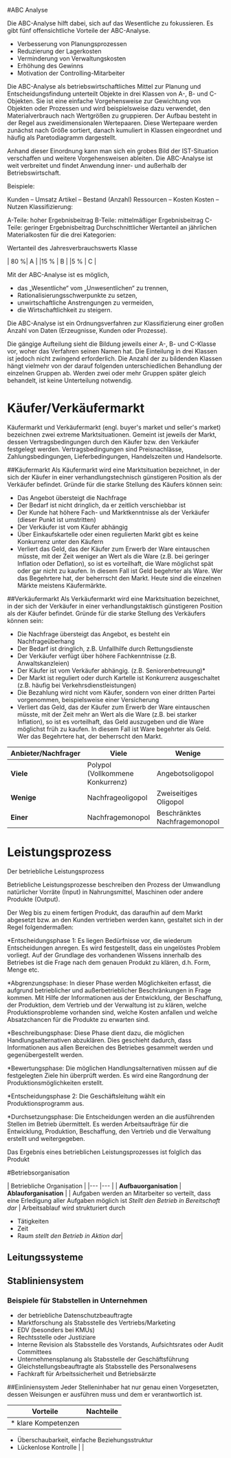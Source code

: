 #ABC Analyse 

 Die ABC-Analyse hilft dabei, sich auf das Wesentliche zu fokussieren. Es gibt fünf offensichtliche Vorteile der ABC-Analyse.

* Verbesserung von Planungsprozessen
* Reduzierung der Lagerkosten
* Verminderung von Verwaltungskosten
* Erhöhung des Gewinns
* Motivation der Controlling-Mitarbeiter


Die ABC-Analyse als betriebswirtschaftliches Mittel zur Planung und Entscheidungsfindung unterteilt Objekte in drei Klassen von A-, B- und C-Objekten. 
Sie ist eine einfache Vorgehensweise zur Gewichtung von Objekten oder Prozessen und wird beispielsweise dazu verwendet, den Materialverbrauch nach Wertgrößen zu gruppieren. 
Der Aufbau besteht in der Regel aus zweidimensionalen Wertepaaren. Diese Wertepaare werden zunächst nach Größe sortiert, danach kumuliert in Klassen eingeordnet und häufig als Paretodiagramm dargestellt. 

Anhand dieser Einordnung kann man sich ein grobes Bild der IST-Situation verschaffen und weitere Vorgehensweisen ableiten. Die ABC-Analyse ist weit verbreitet und findet Anwendung inner- und außerhalb der Betriebswirtschaft.

Beispiele:

Kunden – Umsatz
Artikel – Bestand (Anzahl)
Ressourcen – Kosten
Kosten – Nutzen
Klassifizierung:

A-Teile: hoher Ergebnisbeitrag
B-Teile: mittelmäßiger Ergebnisbeitrag
C-Teile: geringer Ergebnisbeitrag
Durchschnittlicher Wertanteil an jährlichen Materialkosten für die drei Kategorien:

Wertanteil des
Jahresverbrauchswerts	Klasse

| 80 %|	A |
|15 % |	B |
|5 %  |	C |


Mit der ABC-Analyse ist es möglich,

* das „Wesentliche“ vom „Unwesentlichen“ zu trennen,
* Rationalisierungsschwerpunkte zu setzen,
* unwirtschaftliche Anstrengungen zu vermeiden,
* die Wirtschaftlichkeit zu steigern.

Die ABC-Analyse ist ein Ordnungsverfahren zur Klassifizierung einer großen Anzahl von Daten (Erzeugnisse, Kunden oder Prozesse).

Die gängige Aufteilung sieht die Bildung jeweils einer A-, B- und C-Klasse vor, woher das Verfahren seinen Namen hat. Die Einteilung in drei Klassen ist jedoch nicht zwingend erforderlich. Die Anzahl der zu bildenden Klassen hängt vielmehr von der darauf folgenden unterschiedlichen Behandlung der einzelnen Gruppen ab. Werden zwei oder mehr Gruppen später gleich behandelt, ist keine Unterteilung notwendig.

# Käufer/Verkäufermarkt

Käufermarkt und Verkäufermarkt (engl. buyer's market und seller's market) bezeichnen zwei extreme Marktsituationen. Gemeint ist jeweils der Markt, dessen Vertragsbedingungen durch den Käufer bzw. den Verkäufer festgelegt werden. Vertragsbedingungen sind Preisnachlässe, Zahlungsbedingungen, Lieferbedingungen, Handelszeiten und Handelsorte.

##Käufermarkt
Als Käufermarkt wird eine Marktsituation bezeichnet, in der sich der Käufer in einer verhandlungstechnisch günstigeren Position als der Verkäufer befindet. Gründe für die starke Stellung des Käufers können sein:

* Das Angebot übersteigt die Nachfrage
* Der Bedarf ist nicht dringlich, da er zeitlich verschiebbar ist
* Der Kunde hat höhere Fach- und Marktkenntnisse als der Verkäufer (dieser Punkt ist umstritten)
* Der Verkäufer ist vom Käufer abhängig
* Über Einkaufskartelle oder einen regulierten Markt gibt es keine Konkurrenz unter den Käufern
* Verliert das Geld, das der Käufer zum Erwerb der Ware eintauschen müsste, mit der Zeit weniger an Wert als die Ware (z.B. bei geringer Inflation oder Deflation), so ist es vorteilhaft, die Ware möglichst spät oder gar nicht zu kaufen. In diesem Fall ist Geld begehrter als Ware. Wer das Begehrtere hat, der beherrscht den Markt. Heute sind die einzelnen Märkte meistens Käufermärkte.

##Verkäufermarkt
Als Verkäufermarkt wird eine Marktsituation bezeichnet, in der sich der Verkäufer in einer verhandlungstaktisch günstigeren Position als der Käufer befindet. Gründe für die starke Stellung des Verkäufers können sein:

* Die Nachfrage übersteigt das Angebot, es besteht ein Nachfrageüberhang
* Der Bedarf ist dringlich, z.B. Unfallhilfe durch Rettungsdienste
* Der Verkäufer verfügt über höhere Fachkenntnisse (z.B. Anwaltskanzleien)
* Der Käufer ist vom Verkäufer abhängig. (z.B. Seniorenbetreuung)* 
* Der Markt ist reguliert oder durch Kartelle ist Konkurrenz ausgeschaltet (z.B. häufig bei Verkehrsdienstleistungen)
* Die Bezahlung wird nicht vom Käufer, sondern von einer dritten Partei vorgenommen, beispielsweise einer Versicherung
* Verliert das Geld, das der Käufer zum Erwerb der Ware eintauschen müsste, mit der Zeit mehr an Wert als die Ware (z.B. bei starker Inflation), so ist es vorteilhaft, das Geld auszugeben und die Ware möglichst früh zu kaufen. In diesem Fall ist Ware begehrter als Geld. Wer das Begehrtere hat, der beherrscht den Markt.

|Anbieter/Nachfrager|Viele   |Wenige   |Einer  |
|---|---|---|---|
|**Viele**   |Polypol (Vollkommene Konkurrenz)   |Angebotsoligopol   |Angebotsmonopol   |
|**Wenige**   |Nachfrageoligopol   |Zweiseitiges Oligopol   |Beschränktes Angebotsmonopol   |
|**Einer**   |Nachfragemonopol   |Beschränktes Nachfragemonopol   |Zweiseitiges Monopol   |



# Leistungsprozess
Der betriebliche Leistungsprozess

Betriebliche Leistungsprozesse beschreiben den Prozess der Umwandlung natürlicher Vorräte (Input) in Nahrungsmittel, Maschinen oder andere Produkte (Output).

Der Weg bis zu einem fertigen Produkt, das daraufhin auf dem Markt abgesetzt bzw. an den Kunden vertrieben werden kann, gestaltet sich in der Regel folgendermaßen:

*Entscheidungsphase 1: Es liegen Bedürfnisse vor, die wiederum Entscheidungen anregen. Es wird festgestellt, dass ein ungelöstes Problem vorliegt. Auf der Grundlage des vorhandenen Wissens innerhalb des Betriebes ist die Frage nach dem genauen Produkt zu klären, d.h. Form, Menge etc.

*Abgrenzungsphase: In dieser Phase werden Möglichkeiten erfasst, die aufgrund betrieblicher und außerbetrieblicher Beschränkungen in Frage kommen. Mit Hilfe der Informationen aus der Entwicklung, der Beschaffung, der Produktion, dem Vertrieb und der Verwaltung ist zu klären, welche Produktionsprobleme vorhanden sind, welche Kosten anfallen und welche Absatzchancen für die Produkte zu erwarten sind.

*Beschreibungsphase: Diese Phase dient dazu, die möglichen Handlungsalternativen abzuklären. Dies geschieht dadurch, dass Informationen aus allen Bereichen des Betriebes gesammelt werden und gegenübergestellt werden.

*Bewertungsphase: Die möglichen Handlungsalternativen müssen auf die festgelegten Ziele hin überprüft werden. Es wird eine Rangordnung der Produktionsmöglichkeiten erstellt.

*Entscheidungsphase 2: Die Geschäftsleitung wählt ein Produktionsprogramm aus.

*Durchsetzungsphase: Die Entscheidungen werden an die ausführenden Stellen im Betrieb übermittelt. Es werden Arbeitsaufträge für die Entwicklung, Produktion, Beschaffung, den Vertrieb und die Verwaltung erstellt und weitergegeben.

Das Ergebnis eines betrieblichen Leistungsprozesses ist folglich das Produkt

#Betriebsorganisation

| Betriebliche Organisation |
|---    |---    |
| **Aufbauorganisation**      | **Ablauforganisation**       |
| Aufgaben werden an Mitarbeiter so verteilt, dass eine Erledigung aller Aufgaben möglich ist *Stellt den Betrieb in Bereitschaft dar*     | Arbeitsablauf wird strukturiert durch 
* Tätigkeiten
* Zeit 
* Raum 
*stellt den Betrieb in Aktion dar*|


## Leitungssysteme
## Stabliniensystem

### Beispiele für Stabstellen in Unternehmen

* der betriebliche Datenschutzbeauftragte
* Marktforschung als Stabsstelle des Vertriebs/Marketing
* EDV (besonders bei KMUs)
* Rechtsstelle oder Justiziare
* Interne Revision als Stabsstelle des Vorstands, Aufsichtsrates oder Audit Committees
* Unternehmensplanung als Stabsstelle der Geschäftsführung
* Gleichstellungsbeauftragte als Stabsstelle des Personalwesens
* Fachkraft für Arbeitssicherheit und Betriebsärzte

##Einliniensystem
Jeder Stelleninhaber hat nur genau einen Vorgesetzten, dessen Weisungen er ausführen muss und dem er verantwortlich ist.

|Vorteile       | Nachteile       |
|---    |---    |
| * klare Kompetenzen 
* Überschaubarkeit, einfache Beziehungsstruktur
* Lückenlose Kontrolle      |       |
